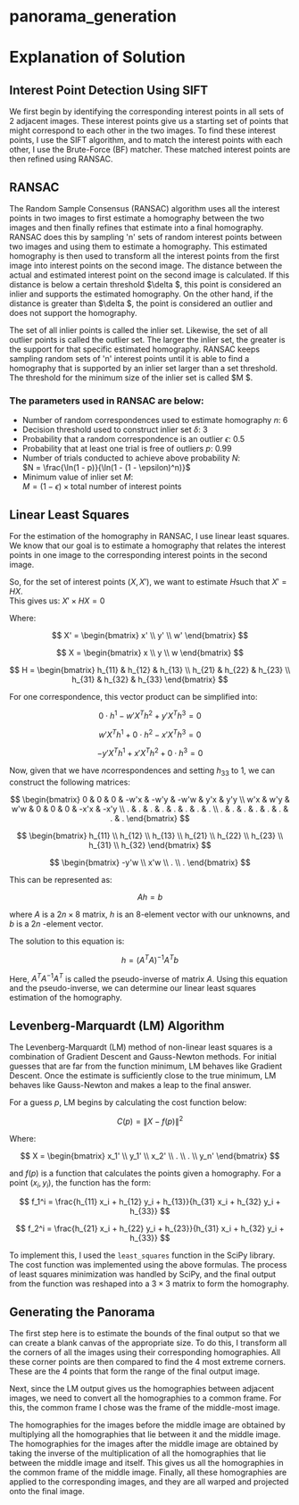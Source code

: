 # panorama_generation
# Explanation of Solution

## Interest Point Detection Using SIFT

We first begin by identifying the corresponding interest points in all sets of 2 adjacent images. These interest points give us a starting set of points that might correspond to each other in the two images. To find these interest points, I use the SIFT algorithm, and to match the interest points with each other, I use the Brute-Force (BF) matcher. These matched interest points are then refined using RANSAC.

## RANSAC

The Random Sample Consensus (RANSAC) algorithm uses all the interest points in two images to first estimate a homography between the two images and then finally refines that estimate into a final homography. RANSAC does this by sampling 'n' sets of random interest points between two images and using them to estimate a homography. This estimated homography is then used to transform all the interest points from the first image into interest points on the second image. The distance between the actual and estimated interest point on the second image is calculated. If this distance is below a certain threshold $\delta $, this point is considered an inlier and supports the estimated homography. On the other hand, if the distance is greater than $\delta $, the point is considered an outlier and does not support the homography.

The set of all inlier points is called the inlier set. Likewise, the set of all outlier points is called the outlier set. The larger the inlier set, the greater is the support for that specific estimated homography. RANSAC keeps sampling random sets of 'n' interest points until it is able to find a homography that is supported by an inlier set larger than a set threshold. The threshold for the minimum size of the inlier set is called $M $.

### The parameters used in RANSAC are below:
- Number of random correspondences used to estimate homography $n$: 6  
- Decision threshold used to construct inlier set $\delta$: 3  
- Probability that a random correspondence is an outlier $\epsilon$: 0.5  
- Probability that at least one trial is free of outliers $p$: 0.99  
- Number of trials conducted to achieve above probability $N$:  
  $N = \frac{\ln(1 - p)}{\ln(1 - (1 - \epsilon)^n)}$
- Minimum value of inlier set $M$:  
  $M = (1 - \epsilon) \times \text{total number of interest points}$

## Linear Least Squares

For the estimation of the homography in RANSAC, I use linear least squares. We know that our goal is to estimate a homography that relates the interest points in one image to the corresponding interest points in the second image. 

So, for the set of interest points $(X, X')$, we want to estimate $H$such that $X' = HX$.  
This gives us:
$X' \times HX = 0$

Where:

$$
X' = 
\begin{bmatrix}
x' \\
y' \\
w'
\end{bmatrix}
$$

$$
X =
\begin{bmatrix}
x \\
y \\
w
\end{bmatrix}
$$

$$
H =
\begin{bmatrix}
h_{11} & h_{12} & h_{13} \\
h_{21} & h_{22} & h_{23} \\
h_{31} & h_{32} & h_{33}
\end{bmatrix}
$$

For one correspondence, this vector product can be simplified into:

$$
0 \cdot h^1 - w' X^T h^2 + y' X^T h^3 = 0
$$

$$
w' X^T h^1 + 0 \cdot h^2 - x' X^T h^3 = 0
$$

$$
-y' X^T h^1 + x' X^T h^2 + 0 \cdot h^3 = 0
$$

Now, given that we have $n$correspondences and setting $h_{33}$ to 1, we can construct the following matrices:

$$
\begin{bmatrix}
0 & 0 & 0 & -w'x & -w'y & -w'w & y'x & y'y \\
w'x & w'y & w'w & 0 & 0 & 0 & -x'x & -x'y \\
. & . & . & . & . & . & . & . \\
. & . & . & . & . & . & . & .
\end{bmatrix}
$$

$$
\begin{bmatrix}
h_{11} \\
h_{12} \\
h_{13} \\
h_{21} \\
h_{22} \\
h_{23} \\
h_{31} \\
h_{32}
\end{bmatrix}
$$

$$
\begin{bmatrix}
-y'w \\
x'w \\
. \\
.
\end{bmatrix}
$$

This can be represented as:

$$
Ah = b
$$

where $A$ is a $2n \times 8$ matrix, $h$ is an 8-element vector with our unknowns, and $b$ is a $2n$ -element vector.

The solution to this equation is:

$$
h = (A^T A)^{-1} A^T b
$$

Here, $A^T A^{-1} A^T$ is called the pseudo-inverse of matrix $A$. Using this equation and the pseudo-inverse, we can determine our linear least squares estimation of the homography.

## Levenberg-Marquardt (LM) Algorithm

The Levenberg-Marquardt (LM) method of non-linear least squares is a combination of Gradient Descent and Gauss-Newton methods. For initial guesses that are far from the function minimum, LM behaves like Gradient Descent. Once the estimate is sufficiently close to the true minimum, LM behaves like Gauss-Newton and makes a leap to the final answer.

For a guess $p$, LM begins by calculating the cost function below:

$$
C(p) = \| X - f(p) \|^2
$$

Where:

$$
X =
\begin{bmatrix}
x_1' \\
y_1' \\
x_2' \\
. \\
. \\
y_n'
\end{bmatrix}
$$

and $f(p)$ is a function that calculates the points given a homography. For a point $(x_i, y_i)$, the function has the form:

$$
f_1^i = \frac{h_{11} x_i + h_{12} y_i + h_{13}}{h_{31} x_i + h_{32} y_i + h_{33}}
$$

$$
f_2^i = \frac{h_{21} x_i + h_{22} y_i + h_{23}}{h_{31} x_i + h_{32} y_i + h_{33}}
$$

To implement this, I used the `least_squares` function in the SciPy library. The cost function was implemented using the above formulas. The process of least squares minimization was handled by SciPy, and the final output from the function was reshaped into a $3 \times 3$ matrix to form the homography.

## Generating the Panorama

The first step here is to estimate the bounds of the final output so that we can create a blank canvas of the appropriate size. To do this, I transform all the corners of all the images using their corresponding homographies. All these corner points are then compared to find the 4 most extreme corners. These are the 4 points that form the range of the final output image.

Next, since the LM output gives us the homographies between adjacent images, we need to convert all the homographies to a common frame. For this, the common frame I chose was the frame of the middle-most image.

The homographies for the images before the middle image are obtained by multiplying all the homographies that lie between it and the middle image. The homographies for the images after the middle image are obtained by taking the inverse of the multiplication of all the homographies that lie between the middle image and itself. This gives us all the homographies in the common frame of the middle image. Finally, all these homographies are applied to the corresponding images, and they are all warped and projected onto the final image.
